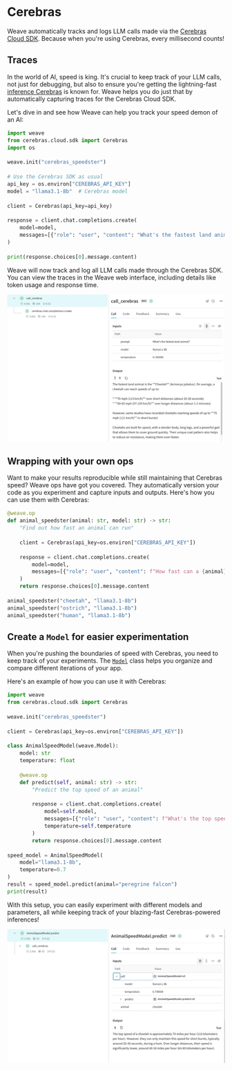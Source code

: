 # Cerebras

Weave automatically tracks and logs LLM calls made via the [Cerebras Cloud SDK](https://inference-docs.cerebras.ai/introduction). Because when you're using Cerebras, every millisecond counts!

## Traces

In the world of AI, speed is king. It's crucial to keep track of your LLM calls, not just for debugging, but also to ensure you're getting the lightning-fast [inference Cerebras](https://inference-docs.cerebras.ai/introduction) is known for. Weave helps you do just that by automatically capturing traces for the Cerebras Cloud SDK.

Let's dive in and see how Weave can help you track your speed demon of an AI:

```python
import weave
from cerebras.cloud.sdk import Cerebras
import os

weave.init("cerebras_speedster")

# Use the Cerebras SDK as usual
api_key = os.environ["CEREBRAS_API_KEY"]
model = "llama3.1-8b"  # Cerebras model

client = Cerebras(api_key=api_key)

response = client.chat.completions.create(
    model=model,
    messages=[{"role": "user", "content": "What's the fastest land animal?"}],
)

print(response.choices[0].message.content)
```

Weave will now track and log all LLM calls made through the Cerebras SDK. You can view the traces in the Weave web interface, including details like token usage and response time.

[![cerebras_calls.png](imgs/cerebras_calls.png)](https://wandb.ai/capecape/cerebras_speedster/weave/traces)

## Wrapping with your own ops

Want to make your results reproducible while still maintaining that Cerebras speed? Weave ops have got you covered. They automatically version your code as you experiment and capture inputs and outputs. Here's how you can use them with Cerebras:

```python
@weave.op
def animal_speedster(animal: str, model: str) -> str:
    "Find out how fast an animal can run"
    
    client = Cerebras(api_key=os.environ["CEREBRAS_API_KEY"])
    
    response = client.chat.completions.create(
        model=model,
        messages=[{"role": "user", "content": f"How fast can a {animal} run?"}],
    )
    return response.choices[0].message.content

animal_speedster("cheetah", "llama3.1-8b")
animal_speedster("ostrich", "llama3.1-8b")
animal_speedster("human", "llama3.1-8b")
```

## Create a `Model` for easier experimentation

When you're pushing the boundaries of speed with Cerebras, you need to keep track of your experiments. The [`Model`](/guides/core-types/models) class helps you organize and compare different iterations of your app.

Here's an example of how you can use it with Cerebras:

```python
import weave
from cerebras.cloud.sdk import Cerebras

weave.init("cerebras_speedster")

client = Cerebras(api_key=os.environ["CEREBRAS_API_KEY"])

class AnimalSpeedModel(weave.Model):
    model: str
    temperature: float

    @weave.op
    def predict(self, animal: str) -> str:
        "Predict the top speed of an animal"        

        response = client.chat.completions.create(
            model=self.model,
            messages=[{"role": "user", "content": f"What's the top speed of a {animal}?"}],
            temperature=self.temperature
        )
        return response.choices[0].message.content

speed_model = AnimalSpeedModel(
    model="llama3.1-8b",
    temperature=0.7
)
result = speed_model.predict(animal="peregrine falcon")
print(result)
```

With this setup, you can easily experiment with different models and parameters, all while keeping track of your blazing-fast Cerebras-powered inferences!

[![cerebras_model.png](imgs/cerebras_model.png)](https://wandb.ai/capecape/cerebras_speedster/weave/traces)
